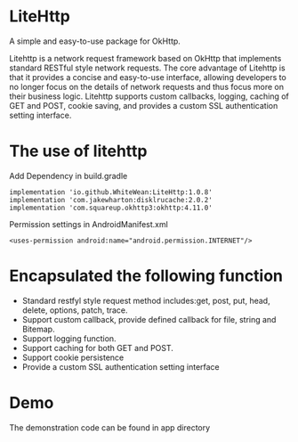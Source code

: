 # LiteHttp

A simple and easy-to-use package for OkHttp.

Litehttp is a network request framework based on OkHttp that implements standard RESTful style network requests. The core advantage of Litehttp is that it provides a concise and easy-to-use interface, allowing developers to no longer focus on the details of network requests and thus focus more on their business logic. Litehttp supports custom callbacks, logging, caching of GET and POST, cookie saving, and provides a custom SSL authentication setting interface.


# The use of litehttp

Add Dependency in build.gradle
```
implementation 'io.github.WhiteWean:LiteHttp:1.0.8'
implementation 'com.jakewharton:disklrucache:2.0.2'
implementation 'com.squareup.okhttp3:okhttp:4.11.0'
```

Permission settings in AndroidManifest.xml
```
<uses-permission android:name="android.permission.INTERNET"/>
```



# Encapsulated the following function

- Standard restfyl style request method includes:get, post, put, head, delete, options, patch, trace.
- Support custom callback, provide defined callback for file, string and Bitemap.
- Support logging function.
- Support caching for both GET and POST.
- Support cookie persistence
- Provide a custom SSL authentication setting interface



# Demo

The demonstration code can be found in app directory



